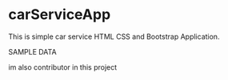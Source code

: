 # carServiceApp
This is simple car service HTML CSS and Bootstrap Application.
<hTML>
  SAMPLE DATA
</hTML>

im also contributor in this project
